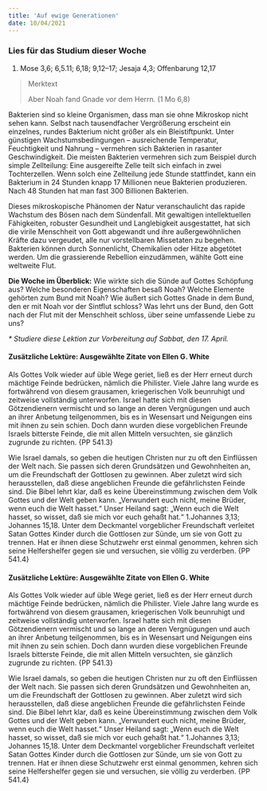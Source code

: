```yaml
---
title: 'Auf ewige Generationen'
date: 10/04/2021
---
```


### Lies für das Studium dieser Woche
1. Mose 3,6; 6,5.11; 6,18; 9,12–17; Jesaja 4,3; Offenbarung 12,17

> <p>Merktext</p>
> Aber Noah fand Gnade vor dem Herrn. (1 Mo 6,8)

Bakterien sind so kleine Organismen, dass man sie ohne Mikroskop nicht sehen kann. Selbst nach tausendfacher Vergrößerung erscheint ein einzelnes, rundes Bakterium nicht größer als ein Bleistiftpunkt. Unter günstigen Wachstumsbedingungen – ausreichende Temperatur, Feuchtigkeit und Nahrung – vermehren sich Bakterien in rasanter Geschwindigkeit. Die meisten Bakterien vermehren sich zum Beispiel durch simple Zellteilung: Eine ausgereifte Zelle teilt sich einfach in zwei Tochterzellen. Wenn solch eine Zellteilung jede Stunde stattfindet, kann ein Bakterium in 24 Stunden knapp 17 Millionen neue Bakterien produzieren. Nach 48 Stunden hat man fast 300 Billionen Bakterien.

Dieses mikroskopische Phänomen der Natur veranschaulicht das rapide Wachstum des Bösen nach dem Sündenfall. Mit gewaltigen intellektuellen Fähigkeiten, robuster Gesundheit und Langlebigkeit ausgestattet, hat sich die virile Menschheit von Gott abgewandt und ihre außergewöhnlichen Kräfte dazu vergeudet, alle nur vorstellbaren Missetaten zu begehen. Bakterien können durch Sonnenlicht, Chemikalien oder Hitze abgetötet werden. Um die grassierende Rebellion einzudämmen, wählte Gott eine weltweite Flut.

**Die Woche im Überblick:** Wie wirkte sich die Sünde auf Gottes Schöpfung aus? Welche besonderen Eigenschaften besaß Noah? Welche Elemente gehörten zum Bund mit Noah? Wie äußert sich Gottes Gnade in dem Bund, den er mit Noah vor der Sintflut schloss? Was lehrt uns der Bund, den Gott nach der Flut mit der Menschheit schloss, über seine umfassende Liebe zu uns?

_* Studiere diese Lektion zur Vorbereitung auf Sabbat, den 17. April._

#### Zusätzliche Lektüre: Ausgewählte Zitate von Ellen G. White

Als Gottes Volk wieder auf üble Wege geriet, ließ es der Herr erneut durch mächtige Feinde bedrücken, nämlich die Philister. Viele Jahre lang wurde es fortwährend von diesem grausamen, kriegerischen Volk beunruhigt und zeitweise vollständig unterworfen. Israel hatte sich mit diesen Götzendienern vermischt und so lange an deren Vergnügungen und auch an ihrer Anbetung teilgenommen, bis es in Wesensart und Neigungen eins mit ihnen zu sein schien. Doch dann wurden diese vorgeblichen Freunde Israels bitterste Feinde, die mit allen Mitteln versuchten, sie gänzlich zugrunde zu richten. {PP 541.3}

Wie Israel damals, so geben die heutigen Christen nur zu oft den Einflüssen der Welt nach. Sie passen sich deren Grundsätzen und Gewohnheiten an, um die Freundschaft der Gottlosen zu gewinnen. Aber zuletzt wird sich herausstellen, daß diese angeblichen Freunde die gefährlichsten Feinde sind. Die Bibel lehrt klar, daß es keine Übereinstimmung zwischen dem Volk Gottes und der Welt geben kann. „Verwundert euch nicht, meine Brüder, wenn euch die Welt hasset.“ Unser Heiland sagt: „Wenn euch die Welt hasset, so wisset, daß sie mich vor euch gehaßt hat.“ 1.Johannes 3,13; Johannes 15,18. Unter dem Deckmantel vorgeblicher Freundschaft verleitet Satan Gottes Kinder durch die Gottlosen zur Sünde, um sie von Gott zu trennen. Hat er ihnen diese Schutzwehr erst einmal genommen, kehren sich seine Helfershelfer gegen sie und versuchen, sie völlig zu verderben. {PP 541.4}

#### Zusätzliche Lektüre: Ausgewählte Zitate von Ellen G. White

Als Gottes Volk wieder auf üble Wege geriet, ließ es der Herr erneut durch mächtige Feinde bedrücken, nämlich die Philister. Viele Jahre lang wurde es fortwährend von diesem grausamen, kriegerischen Volk beunruhigt und zeitweise vollständig unterworfen. Israel hatte sich mit diesen Götzendienern vermischt und so lange an deren Vergnügungen und auch an ihrer Anbetung teilgenommen, bis es in Wesensart und Neigungen eins mit ihnen zu sein schien. Doch dann wurden diese vorgeblichen Freunde Israels bitterste Feinde, die mit allen Mitteln versuchten, sie gänzlich zugrunde zu richten. {PP 541.3}

Wie Israel damals, so geben die heutigen Christen nur zu oft den Einflüssen der Welt nach. Sie passen sich deren Grundsätzen und Gewohnheiten an, um die Freundschaft der Gottlosen zu gewinnen. Aber zuletzt wird sich herausstellen, daß diese angeblichen Freunde die gefährlichsten Feinde sind. Die Bibel lehrt klar, daß es keine Übereinstimmung zwischen dem Volk Gottes und der Welt geben kann. „Verwundert euch nicht, meine Brüder, wenn euch die Welt hasset.“ Unser Heiland sagt: „Wenn euch die Welt hasset, so wisset, daß sie mich vor euch gehaßt hat.“ 1.Johannes 3,13; Johannes 15,18. Unter dem Deckmantel vorgeblicher Freundschaft verleitet Satan Gottes Kinder durch die Gottlosen zur Sünde, um sie von Gott zu trennen. Hat er ihnen diese Schutzwehr erst einmal genommen, kehren sich seine Helfershelfer gegen sie und versuchen, sie völlig zu verderben. {PP 541.4}